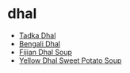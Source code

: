 # dhal

 * [Tadka Dhal](../../index/t/tadka-dhal.json)
 * [Bengali Dhal](../../index/b/bengali-dhal.json)
 * [Fijian Dhal Soup](../../index/f/fijian-dhal-soup.json)
 * [Yellow Dhal   Sweet Potato Soup](../../index/y/yellow-dhal---sweet-potato-soup.json)
